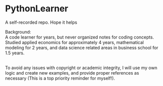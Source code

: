 # PythonLearner
A self-recorded repo. Hope it helps

Background: </br>
A code learner for years, but never organized notes for coding concepts. Studied applied economics for approximately 4 years, mathematical modeling for 2 years, and data science related areas in business school for 1.5 years.

</br> To avoid any issues with copyright or academic integrity, I will use my own logic and create new examples, and provide proper references as necessary (This is a top priority reminder for myself!).